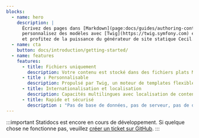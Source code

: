 ```yaml
---
blocks:
  - name: hero
    description: |
      Écrivez des pages dans [Markdown](page:docs/guides/authoring-content), 
      personnalisez des modèles avec [Twig](https://twig.symfony.com) et [Tailwind CSS](https://tailwindcss.com), 
      et profitez de la puissance du générateur de site statique Cecil.
  - name: cta
    button: docs/introduction/getting-started/
  - name: features
    features:
      - title: Fichiers uniquement
        description: Votre contenu est stocké dans des fichiers plats Markdown, avec un _front matter_.
      - title : Personnalisable
        description: Propulsé par Twig, un moteur de templates flexible et Tailwind CSS.
      - title: Internationalisation et localisation
        description: Capacités multilingues avec localisation de contenu et traduction des templates.
      - title: Rapide et sécurisé
        description : "Pas de base de données, pas de serveur, pas de dépendance : performances et sécurité."
---
```

:::important
Statidocs est encore en cours de développement. Si quelque chose ne fonctionne pas, veuillez [créer un ticket sur GitHub](https://github.com/Cecilapp/statidocs/issues/new/choose).
:::
